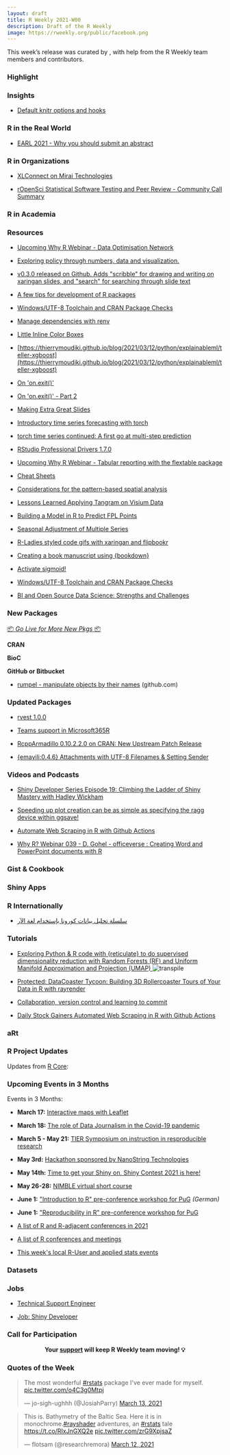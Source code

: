 ```yaml
---
layout: draft
title: R Weekly 2021-W00
description: Draft of the R Weekly
image: https://rweekly.org/public/facebook.png
---
```




This week’s release was curated by [](), with help from the R Weekly team members and contributors.



###  Highlight



### Insights

+ [Default knitr options and hooks](https://www.jumpingrivers.com/blog/knitr-default-options-settings-hooks/)


### R in the Real World

+ [EARL 2021 - Why you should submit an abstract](https://www.mango-solutions.com/earl-conference-2021-why-you-should-submit-an-abstract/)


###  R in Organizations

+ [XLConnect on Mirai Technologies](https://mirai-solutions.ch/news/2021/03/10/xlconnect-techguides/)

+ [rOpenSci Statistical Software Testing and Peer Review - Community Call Summary](https://ropensci.org/blog/2021/03/09/commcall-stats/)

###  R in Academia



###  Resources

+ [Upcoming Why R Webinar - Data Optimisation Network](http://whyr.pl//foundation/2021/gaurav/)

+ [Exploring policy through numbers, data and visualization.](https://www.policyinnumbers.com/blog/2021/03/08/visualizing-the-proportion-of-women-in-governments-around-the-world/)

+ [v0.3.0 released on Github. Adds "scribble" for drawing and writing on xaringan slides, and "search" for searching through slide text](https://pkg.garrickadenbuie.com/xaringanExtra)

+ [A few tips for development of R packages](https://r-critique.com/a_few_tips_for_development_of_r_packages)

+ [Windows/UTF-8 Toolchain and CRAN Package Checks](https://developer.r-project.org/Blog/public/2021/03/12/windows/utf-8-toolchain-and-cran-package-checks/)

+ [Manage dependencies with renv](https://mirai-solutions.ch/news/2021/03/12/techguides-renv/)

+ [Little Inline Color Boxes](https://www.garrickadenbuie.com/blog/little-inline-color-boxes/)

+ [https://thierrymoudiki.github.io/blog/2021/03/12/python/explainableml/teller-xgboost](https://thierrymoudiki.github.io/blog/2021/03/12/python/explainableml/teller-xgboost)

+ [On 'on.exit()'](https://coolbutuseless.github.io/2021/03/12/on-on.exit/)

+ [On 'on.exit()' - Part 2](https://coolbutuseless.github.io/2021/03/12/on-on.exit-part-2/)

+ [Making Extra Great Slides](https://www.garrickadenbuie.com/talk/extra-great-slides-nyhackr/)

+ [Introductory time series forecasting with torch](https://blogs.rstudio.com/ai/posts/2021-03-10-forecasting-time-series-with-torch_1/)

+ [torch time series continued: A first go at multi-step prediction](https://blogs.rstudio.com/ai/posts/2021-03-11-forecasting-time-series-with-torch_2/)

+ [RStudio Professional Drivers 1.7.0](https://blog.rstudio.com/2021/03/10/pro-drivers-1-7-0-release/)

+ [Upcoming Why R Webinar - Tabular reporting with the flextable package](http://whyr.pl//foundation/2021/david/)

+ [Cheat Sheets](https://rviews.rstudio.com/2021/03/10/rstudio-open-source-resorurces/)

+ [Considerations for the pattern-based spatial analysis](https://nowosad.github.io/post/motif-bp6/)

+ [Lessons Learned Applying Tangram on Visium Data](http://research.libd.org/rstatsclub/2021/03/09/lessons-learned-applying-tangram-on-visium-data/#.YEwHnPv7RH4)

+ [Building a Model in R to Predict FPL Points](https://theparttimeanalyst.com/2021/03/09/building-a-model-in-r-to-predict-fpl-points/)

+ [Seasonal Adjustment of Multiple Series](https://usefulr.wordpress.com/2021/03/09/seasonal-adjustment-of-multiple-series/)

+ [R-Ladies styled code gifs with xaringan and flipbookr](https://www.pipinghotdata.com/posts/2021-03-08-r-ladies-styled-code-gifs-with-xaringan-and-flipbookr/)

+ [Creating a book manuscript using {bookdown}](https://ivelasq.rbind.io/blog/bookdown-manuscript/)

+ [Activate sigmoid!](https://www.optionstocksmachines.com/post/2021-03-01-neural-nets-2/activate-sigmoid/)

+ [Windows/UTF-8 Toolchain and CRAN Package Checks](https://developer.r-project.org/Blog/public/2021/03/12/windows/utf-8-toolchain-and-cran-package-checks/)

+ [BI and Open Source Data Science: Strengths and Challenges](https://blog.rstudio.com/2021/03/11/bi-and-ds2-strengths-challenges/)



###  New Packages

<p class="added-hostname"><a href="https://rweekly.org/live" target="_blank" class="externalLink">📦 <i>Go Live for More New Pkgs</i> 📦</a></p>

**CRAN**




**BioC**



**GitHub or Bitbucket**

+ [rumpel - manipulate objects by their names](https://github.com/hughjonesd/rumpel) (github.com)



### Updated Packages

+ [rvest 1.0.0](https://www.tidyverse.org/blog/2021/03/rvest-1-0-0/)

+ [Teams support in Microsoft365R](https://blog.revolutionanalytics.com/2021/03/teams-support-in-microsoft365r.html)

+ [RcppArmadillo 0.10.2.2.0 on CRAN: New Upstream Patch Release](http://dirk.eddelbuettel.com/blog/2021/03/09/#rcpparmadillo_0.10.2.2.0)

+ [{emayili:0.4.6} Attachments with UTF-8 Filenames & Setting Sender](https://datawookie.dev/blog/2021/03/emayili-attachments-with-utf-8-filenames-setting-sender/)

###  Videos and Podcasts

+ [Shiny Developer Series Episode 19: Climbing the Ladder of Shiny Mastery with Hadley Wickham](https://www.youtube.com/watch?v=PJsIO8C9xp0)

+ [Speeding up plot creation can be as simple as specifying the ragg device within ggsave!](https://youtu.be/qZeUPj1sORA)

+ [Automate Web Scraping in R with Github Actions](https://youtu.be/N3NrWMxeeJQ)

+ [Why R? Webinar 039 - D. Gohel - officeverse : Creating Word and PowerPoint documents with R](https://www.youtube.com/watch?v=sWDhPI8gKGg)

### Gist & Cookbook



### Shiny Apps



### R Internationally

+ [سلسلة تحليل بيانات كورونا بإستخدام لغة الآر](https://www.youtube.com/watch?v=0AraklFDBeA&t=410s)

###  Tutorials

+ [Exploring Python & R code with {reticulate} to do supervised dimensionality reduction with Random Forests (RF) and Uniform Manifold Approximation and Projection (UMAP) ](https://moldach.github.io/project/supervised-umap/)
![transpile](https://i.ibb.co/Qfh886d/featured.png)

+ [Protected: DataCoaster Tycoon: Building 3D Rollercoaster Tours of Your Data in R with rayrender](https://www.tylermw.com/datacoaster-tycoon-building-3d-rollercoaster-tours-of-your-data-in-r-with-rayrender/)

+ [Collaboration, version control and learning to commit](https://personalpages.manchester.ac.uk/staff/david.selby/rthritis/2021-03-12-git/)

+ [Daily Stock Gainers Automated Web Scraping in R with Github Actions](https://www.programmingwithr.com/daily-stock-gainers-automated-web-scraping-in-r-with-github-actions/)

### aRt



<!--<div class="post-more-begin></div><div class="post-more-end"></div>-->

###  R Project Updates

Updates from [R Core](http://developer.r-project.org/blosxom.cgi/R-devel/NEWS):


###  Upcoming Events in 3 Months

Events in 3 Months:

+ **March 17:** [Interactive maps with Leaflet](http://eco-data-science.github.io/)

+ **March 18:** [The role of Data Journalism in the Covid-19 pandemic](https://www.r-consortium.org/blog/2021/03/03/upcoming-event-the-role-of-data-journalism-in-the-covid-19-pandemic)

+ **March 5 - May 21:** [TIER Symposium on instruction in resproducible research](https://www.projecttier.org/events/conference-teaching-reproducible-methods/)

+ **May 3rd:** [Hackathon sponsored by NanoString Technologies](http://r-posts.com/hackathon-sponsored-by-nanostring-technologies/)

+ **May 14th:** [Time to get your Shiny on, Shiny Contest 2021 is here!](https://blog.rstudio.com/2021/03/11/time-to-shiny/)

+ **May 26-28:** [NIMBLE virtual short course](https://r-nimble.org/nimble-virtual-short-course-may-26-28)

+ **June 1:** ["Introduction to R" pre-conference workshop for PuG](https://pug2021.de/en/pre-conference-workshops-2/) *(German)*

+ **June 1:** ["Reproducibility in R" pre-conference workshop for PuG](https://pug2021.de/en/pre-conference-workshops-2/)

+ [A list of R and R-adjacent conferences in 2021](https://rviews.rstudio.com/2021/03/03/2021-r-conferences/)

+ [A list of R conferences and meetings](https://jumpingrivers.github.io/meetingsR/events.html)

+ [This week's local R-User and applied stats events](https://community.rstudio.com/c/irl)


### Datasets

### Jobs

+ [Technical Support Engineer](https://rstudio.com/about/job-posting/?gh_jid=4405123003)

+ [Job: Shiny Developer](https://www.jumpingrivers.com/blog/2021-shiny-developer-job/)


###  Call for Participation


<p class="hide-support added-hostname support-rweekly" style="text-align: center;font-weight: bold;">Your <a class="non-visited externalLink" href="https://www.patreon.com/rweekly" onclick="pas(this)">support</a> will keep R Weekly team moving! 💡</p>

###  Quotes of the Week

<blockquote class="twitter-tweet"><p lang="en" dir="ltr">The most wonderful <a href="https://twitter.com/hashtag/rstats?src=hash&amp;ref_src=twsrc%5Etfw">#rstats</a> package I&#39;ve ever made for myself. <a href="https://t.co/o4C3g0Mtpj">pic.twitter.com/o4C3g0Mtpj</a></p>&mdash; jo-sigh-ughhh (@JosiahParry) <a href="https://twitter.com/JosiahParry/status/1370595896405209091?ref_src=twsrc%5Etfw">March 13, 2021</a></blockquote> <script async src="https://platform.twitter.com/widgets.js" charset="utf-8"></script>

<blockquote class="twitter-tweet"><p lang="en" dir="ltr">This is. Bathymetry of the Baltic Sea. Here it is in monochrome.<a href="https://twitter.com/hashtag/rayshader?src=hash&amp;ref_src=twsrc%5Etfw">#rayshader</a> adventures, an <a href="https://twitter.com/hashtag/rstats?src=hash&amp;ref_src=twsrc%5Etfw">#rstats</a> tale <a href="https://t.co/RIxJnGXQ2e">https://t.co/RIxJnGXQ2e</a> <a href="https://t.co/zrG9XpjsaZ">pic.twitter.com/zrG9XpjsaZ</a></p>&mdash; flotsam (@researchremora) <a href="https://twitter.com/researchremora/status/1370394078932832256?ref_src=twsrc%5Etfw">March 12, 2021</a></blockquote> <script async src="https://platform.twitter.com/widgets.js" charset="utf-8"></script>


